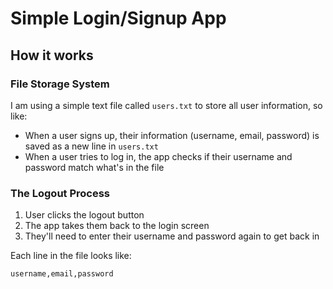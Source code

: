 # Simple Login/Signup App

## How it works

### File Storage System

I am using a simple text file called `users.txt` to store all user information, so like:

- When a user signs up, their information (username, email, password) is saved as a new line in `users.txt`
- When a user tries to log in, the app checks if their username and password match what's in the file

### The Logout Process

1. User clicks the logout button
2. The app takes them back to the login screen
3. They'll need to enter their username and password again to get back in

Each line in the file looks like:
```
username,email,password
```
